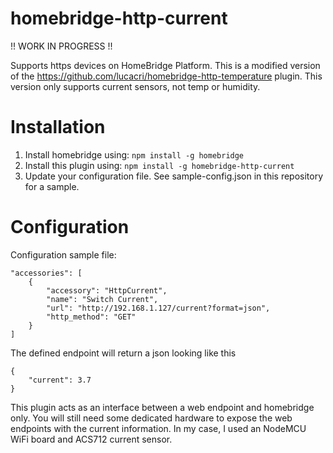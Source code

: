 # homebridge-http-current

!! WORK IN PROGRESS !!

Supports https devices on HomeBridge Platform.
This is a modified version of the https://github.com/lucacri/homebridge-http-temperature plugin.
This version only supports current sensors, not temp or humidity.

# Installation

1. Install homebridge using: ```npm install -g homebridge```
2. Install this plugin using: ```npm install -g homebridge-http-current```
3. Update your configuration file. See sample-config.json in this repository for a sample.

# Configuration


Configuration sample file:

 ```
 "accessories": [
     {
         "accessory": "HttpCurrent",
         "name": "Switch Current",
         "url": "http://192.168.1.127/current?format=json",
         "http_method": "GET"
     }
 ]

```


The defined endpoint will return a json looking like this
```
{
	"current": 3.7
}
```


This plugin acts as an interface between a web endpoint and homebridge only. You will still need some dedicated hardware to expose the web endpoints with the current information. In my case, I used an NodeMCU WiFi board and ACS712 current sensor.
